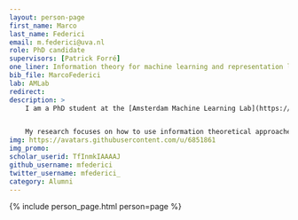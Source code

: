 ```yaml
---
layout: person-page
first_name: Marco 
last_name: Federici
email: m.federici@uva.nl
role: PhD candidate
supervisors: [Patrick Forré]
one_liner: Information theory for machine learning and representation learning
bib_file: MarcoFederici
lab: AMLab
redirect: 
description: >
    I am a PhD student at the [Amsterdam Machine Learning Lab](https://amlab.science.uva.nl/) (AMLab) supervised by [Patrick Forré](https://amlab-amsterdam.github.io/people/PatrickForre/).


    My research focuses on how to use information theoretical approaches to improve model robustness when only little labled data is available and in the context of distribution shifts.
img: https://avatars.githubusercontent.com/u/6851861
img_promo: 
scholar_userid: TfInmkIAAAAJ
github_username: mfederici
twitter_username: mfederici_
category: Alumni
---
```


{% include person_page.html person=page %}
